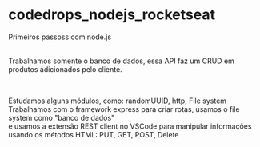 # codedrops_nodejs_rocketseat
Primeiros passoss com node.js <br><br>

Trabalhamos somente o banco de dados, essa API faz um CRUD em produtos adicionados pelo cliente. <br><br> 

##
Estudamos alguns módulos, como: randomUUID, http, File system <br>
Trabalhamos com o framework express para criar rotas, usamos o file system como "banco de dados" <br>
e usamos a extensão REST client no VSCode para manipular informações usando os métodos HTML: PUT, GET, POST, Delete
